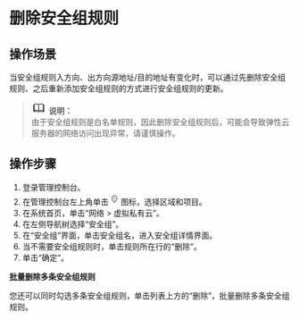 # 删除安全组规则<a name="zh-cn_topic_0030969471"></a>

## 操作场景<a name="s3e580453202e40bf842d4254f7841130"></a>

当安全组规则入方向、出方向源地址/目的地址有变化时，可以通过先删除安全组规则、之后重新添加安全组规则的方式进行安全组规则的更新。

>![](public_sys-resources/icon-note.gif) **说明：**   
>由于安全组规则是白名单规则，因此删除安全组规则后，可能会导致弹性云服务器的网络访问出现异常，请谨慎操作。  

## 操作步骤<a name="sc03d1dcd3a3d47e385befc1e6dc65979"></a>

1.  登录管理控制台。
2.  在管理控制台左上角单击![](figures/icon-region.png)图标，选择区域和项目。
3.  在系统首页，单击“网络 \> 虚拟私有云”。
4.  在左侧导航树选择“安全组”。
5.  在“安全组”界面，单击安全组名，进入安全组详情界面。
6.  当不需要安全组规则时，单击规则所在行的“删除”。
7.  单击“确定”。

**批量删除多条安全组规则**

您还可以同时勾选多条安全组规则，单击列表上方的“删除”，批量删除多条安全组规则。

